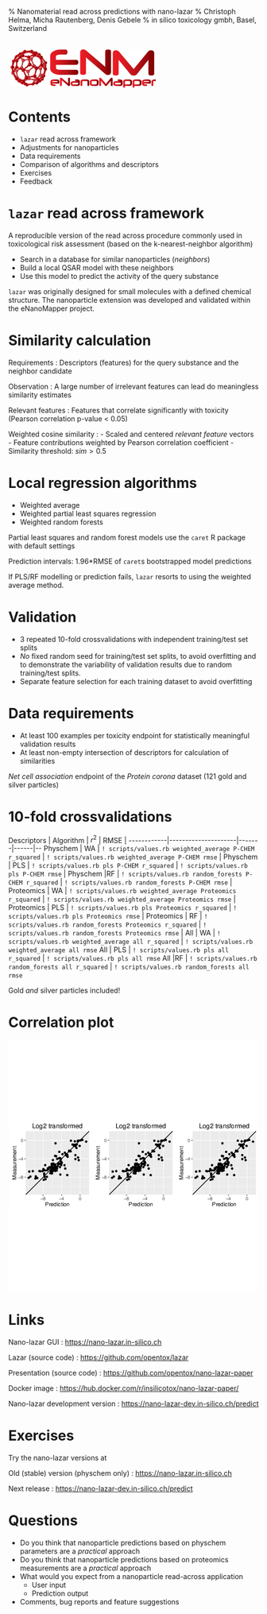 % Nanomaterial read across predictions with nano-lazar
% Christoph Helma, Micha Rautenberg, Denis Gebele
% in silico toxicology gmbh,  Basel, Switzerland
  \
  \
  \
  ![](images/logo-enm.png "eNanoMapper")

Contents
========

- `lazar` read across framework
- Adjustments for nanoparticles
- Data requirements
- Comparison of algorithms and descriptors
- Exercises
- Feedback

`lazar` read across framework 
===========================

A reproducible version of the read across procedure commonly used in toxicological risk assessment (based on the k-nearest-neighbor algorithm)

- Search in a database for similar nanoparticles (*neighbors*)
- Build a local QSAR model with these neighbors
- Use this model to predict the activity of the query substance

`lazar` was originally designed for small molecules with a defined chemical structure. The nanoparticle extension was developed and  validated within the eNanoMapper project. 

Similarity calculation
======================

Requirements
  : Descriptors (features) for the query substance and the neighbor candidate

Observation
  : A large number of irrelevant features can lead do meaningless similarity estimates

Relevant features
  : Features that correlate significantly with toxicity (Pearson correlation p-value < 0.05) 

Weighted cosine similarity
  : 
    - Scaled and centered *relevant feature* vectors
    - Feature contributions weighted by Pearson correlation coefficient
    - Similarity threshold: $sim > 0.5$ 

Local regression algorithms
===========================

- Weighted average 
- Weighted partial least squares regression
- Weighted random forests

Partial least squares and random forest models use the `caret` R package with default settings

Prediction intervals: 1.96*RMSE of `caret`s bootstrapped model predictions

If PLS/RF modelling or prediction fails, `lazar` resorts to using the weighted
average method.

Validation
==========

- 3 repeated 10-fold crossvalidations with independent training/test
set splits
- *No* fixed random seed for training/test set splits, to avoid overfitting and to demonstrate the variability of validation results due to random training/test splits.
- Separate feature selection for each training dataset to avoid overfitting 

Data requirements
=================

- At least 100 examples per toxicity endpoint for statistically meaningful validation results
- At least non-empty intersection of descriptors for calculation of similarities

*Net cell association* endpoint of the *Protein corona* dataset (121 gold and silver particles)

10-fold crossvalidations
========================

Descriptors | Algorithm           | $r^2$ | RMSE | 
------------|---------------------|-------|------|--
Physchem | WA | `! scripts/values.rb weighted_average P-CHEM r_squared` | `! scripts/values.rb weighted_average P-CHEM rmse` | 
Physchem | PLS | `! scripts/values.rb pls P-CHEM r_squared` | `! scripts/values.rb pls P-CHEM rmse` |
Physchem |RF | `! scripts/values.rb random_forests P-CHEM r_squared` | `! scripts/values.rb random_forests P-CHEM rmse` |
Proteomics | WA  | `! scripts/values.rb weighted_average Proteomics r_squared` | `! scripts/values.rb weighted_average Proteomics rmse` | 
Proteomics | PLS | `! scripts/values.rb pls Proteomics r_squared` | `! scripts/values.rb pls Proteomics rmse` |
Proteomics | RF |  `! scripts/values.rb random_forests Proteomics r_squared` | `! scripts/values.rb random_forests Proteomics rmse` |
All | WA | `! scripts/values.rb weighted_average all r_squared` | `! scripts/values.rb weighted_average all rmse` 
All | PLS | `! scripts/values.rb pls all r_squared` | `! scripts/values.rb pls all rmse` 
All |RF |  `! scripts/values.rb random_forests all r_squared` | `! scripts/values.rb random_forests all rmse`

Gold *and* silver particles included!

Correlation plot
================

![Correlation of log2 transformed net cell association measurements with random forest predictions using physchem properties and protein corona data.](figures/random_forests-all-crossvalidations.png)

Links
=====

Nano-lazar GUI
  : <https://nano-lazar.in-silico.ch>

Lazar (source code)
  : <https://github.com/opentox/lazar>

Presentation (source code)
  : <https://github.com/opentox/nano-lazar-paper>

Docker image
  : <https://hub.docker.com/r/insilicotox/nano-lazar-paper/>

Nano-lazar development version
  : <https://nano-lazar-dev.in-silico.ch/predict>

Exercises
=========

Try the nano-lazar versions at

Old (stable) version (physchem only)
  : <https://nano-lazar.in-silico.ch>

Next release
  : <https://nano-lazar-dev.in-silico.ch/predict>

Questions
=========

- Do you think that nanoparticle predictions based on physchem parameters are a *practical* approach
- Do you think that nanoparticle predictions based on proteomics measurements are a *practical* approach
- What would you expect from a nanoparticle read-across application
    * User input
    * Prediction output
- Comments, bug reports and feature suggestions
